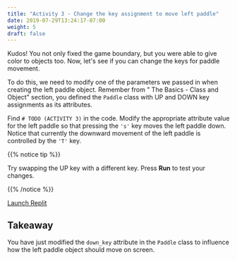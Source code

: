```yaml
---
title: "Activity 3 - Change the key assignment to move left paddle"
date: 2019-07-29T13:24:17-07:00
weight: 5
draft: false
---
```


Kudos! You not only fixed the game boundary, but you were able to give color to objects too. Now, let's see if you can
change the keys for paddle movement.

To do this, we need to modify one of the parameters we passed in when creating the left paddle object. Remember from "
The Basics - Class and Object" section, you defined the `Paddle` class with UP and DOWN key assignments as its
attributes.

Find `# TODO (ACTIVITY 3)` in the code. Modify the appropriate attribute value for the left paddle so that pressing
the `'s'` key moves the left paddle down. Notice that currently the downward movement of the left paddle is controlled
by the `'T'` key.

{{% notice tip %}}

Try swapping the UP key with a different key. Press <b>Run</b> to test your changes.

{{% /notice %}}

<a class="my-2 mx-4 btn btn-info" href="https://replit.com/@nuevofoundation/PongLessonStudent" target="_blank">Launch
Replit</a>

## Takeaway

You have just modified the `down_key` attribute in the `Paddle` class to influence how the left paddle object should
move on screen.

